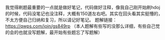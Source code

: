 我觉得刷题最重要的一点就是做好笔记，代码做好注释，像我自己刚开始刷hdoj的时候，代码没笔记也没注释，大概有150道左右吧。其实在回头看其实挺懵的，不太方便自己归纳和复习，所以请记好笔记。
题解链接：https://qwps.com/join/gs849rp      （本人题解有些写的没那么详细，有些自己觉的会的也就没写题解，最开始有些题忘了写题解）
